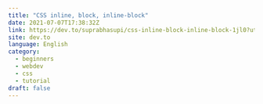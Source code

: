```yaml
---
title: "CSS inline, block, inline-block"
date: 2021-07-07T17:38:32Z
link: https://dev.to/suprabhasupi/css-inline-block-inline-block-1jl0?utm_medium=RSS&utm_source=news.12bit.vn
site: dev.to
language: English
category:
  - beginners
  - webdev
  - css
  - tutorial
draft: false
---
```


